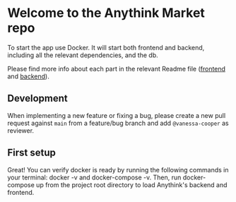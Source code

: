 # Welcome to the Anythink Market repo

To start the app use Docker. It will start both frontend and backend, including all the relevant dependencies, and the db.

Please find more info about each part in the relevant Readme file ([frontend](frontend/readme.md) and [backend](backend/README.md)).

## Development

When implementing a new feature or fixing a bug, please create a new pull request against `main` from a feature/bug branch and add `@vanessa-cooper` as reviewer.

## First setup

Great! You can verify docker is ready by running the following commands in your terminal: docker -v and docker-compose -v.
Then, run docker-compose up from the project root directory to load Anythink's backend and frontend.

